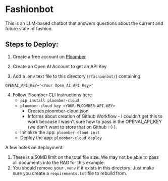 # Fashionbot

This is an LLM-based chatbot that answers questions about the current and future state of fashion.

## Steps to Deploy:

1. Create a free account on [Ploomber](https://ploomber.io/)

2. Create an Open AI Account to get an API Key

3. Add a .env text file to this directory (`/fashionbot/`) containing:
```
OPENAI_API_KEY='<Your Open AI API Key>'
```

4. Follow Ploomber CLI Instructions [here](https://docs.cloud.ploomber.io/en/latest/user-guide/cli.html)
    - `pip install ploomber-cloud`
    - `ploomber-cloud key <YOUR-PLOOMBER-API-KEY>`
        - Creates ploomber-cloud.json
        - Informs about creation of Github Workflow - I couldn't get this to work because I wasn't sure how to pass in the OPENAI_API_KEY (we don't want to store that on Github :-) ).
    - Initialize the app: `ploomber-cloud init`
    - Deploy the app: `ploomber-cloud deploy`


A few notes on deployment:

1.  There is a 50MB limit on the total file size.  We may not be able to pass all documents into the RAG for this example.
2.  You should remove your `.venv` if it exists in this directory.  Just make sure you create a `requirements.txt` file to rebuild from.
